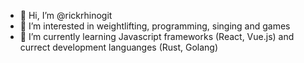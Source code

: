 - 👋 Hi, I’m @rickrhinogit
- 👀 I’m interested in weightlifting, programming, singing and games
- 🌱 I’m currently learning Javascript frameworks (React, Vue.js) and currect development languanges (Rust, Golang)


<!---
rickrhinogit/rickrhinogit is a ✨ special ✨ repository because its `README.md` (this file) appears on your GitHub profile.
You can click the Preview link to take a look at your changes.
--->
